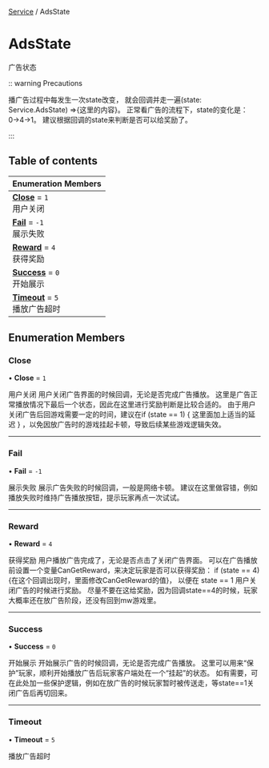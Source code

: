 [Service](../modules/Service.Service.md) / AdsState

# AdsState <Badge type="tip" text="Enumeration" /> <Score text="AdsState" />

广告状态

:: warning Precautions

播广告过程中每发生一次state改变，
就会回调并走一遍(state: Service.AdsState) =>{这里的内容}。
正常看广告的流程下，state的变化是：0→4→1。
建议根据回调的state来判断是否可以给奖励了。

:::

## Table of contents

| Enumeration Members |
| :-----|
| **[Close](Service.AdsState.md#close)** = ``1`` <br> 用户关闭|
| **[Fail](Service.AdsState.md#fail)** = ``-1`` <br> 展示失败|
| **[Reward](Service.AdsState.md#reward)** = ``4`` <br> 获得奖励|
| **[Success](Service.AdsState.md#success)** = ``0`` <br> 开始展示|
| **[Timeout](Service.AdsState.md#timeout)** = ``5`` <br> 播放广告超时|

## Enumeration Members

### Close <Score text="Close" /> 

• **Close** = ``1``

用户关闭
用户关闭广告界面的时候回调，无论是否完成广告播放。
这里是广告正常播放情况下最后一个状态，因此在这里进行奖励判断是比较合适的。
由于用户关闭广告后回游戏需要一定的时间，建议在if (state == 1) { 这里面加上适当的延迟 } ，以免因放广告时的游戏挂起卡顿，导致后续某些游戏逻辑失效。

___

### Fail <Score text="Fail" /> 

• **Fail** = ``-1``

展示失败
展示广告失败的时候回调，一般是网络卡顿。
建议在这里做容错，例如播放失败时维持广告播放按钮，提示玩家再点一次试试。

___

### Reward <Score text="Reward" /> 

• **Reward** = ``4``

获得奖励
用户播放广告完成了，无论是否点击了关闭广告界面。
可以在广告播放前设置一个变量CanGetReward，来决定玩家是否可以获得奖励：
if (state == 4) {在这个回调出现时，里面修改CanGetReward的值}，
以便在 state == 1 用户关闭广告的时候进行奖励。
尽量不要在这给奖励，因为回调state==4的时候，玩家大概率还在放广告阶段，还没有回到mw游戏里。

___

### Success <Score text="Success" /> 

• **Success** = ``0``

开始展示
开始展示广告的时候回调，无论是否完成广告播放。
这里可以用来“保护”玩家，顺利开始播放广告后玩家客户端处在一个“挂起”的状态。
如有需要，可在此处加一些保护逻辑，例如在放广告的时候玩家暂时被传送走，等state==1关闭广告后再切回来。

___

### Timeout <Score text="Timeout" /> 

• **Timeout** = ``5``

播放广告超时
